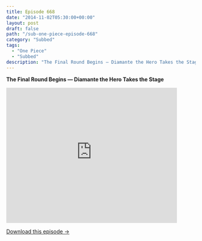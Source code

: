 ```yaml
---
title: Episode 668
date: "2014-11-02T05:30:00+00:00"
layout: post
draft: false
path: "/sub-one-piece-episode-668"
category: "Subbed"
tags:
  - "One Piece"
  - "Subbed"
description: "The Final Round Begins — Diamante the Hero Takes the Stage"
---
```


**The Final Round Begins — Diamante the Hero Takes the Stage**

<iframe width="640" height="360" src="https://www.rapidvideo.com/e/G6FRPG9D0K" frameborder="0" marginwidth=0 marginheight=0 scrolling=no allowfullscreen style="max-width:90%;"></iframe>

<a href="http://ouo.io/qs/eCodkFEQ?s=https://www.rapidvideo.com/d/G6FRPG9D0K" class="styled_a">Download this episode →</a>

